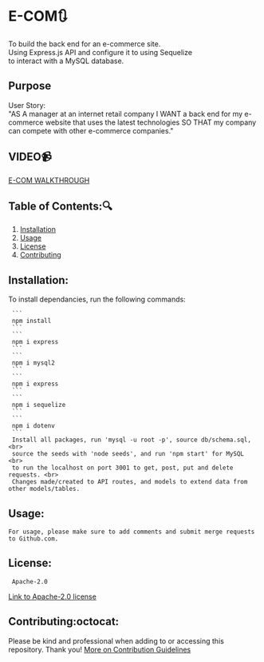 # E-COM:arrows_clockwise:
To build the back end for an e-commerce site. <br>
Using Express.js API and configure it to using Sequelize <br>
to interact with a MySQL database.
## Purpose
User Story: <br>
"AS A manager at an internet retail company
I WANT a back end for my e-commerce website that uses the latest technologies
SO THAT my company can compete with other e-commerce companies."

## VIDEO:video_camera:
[E-COM WALKTHROUGH](https://drive.google.com/file/d/1sMdyYEeOmUggMKM-XoPjVbY6WjxuD1Zm/view)
  ## Table of Contents::mag:
   1. [ Installation ](#installation)
   2. [ Usage ](#usage)
   3. [ License ](#license)
   4. [ Contributing ](#contributing)
   ## Installation:

   To install dependancies, run the following commands:

     ```
     npm install
     ```
     ```
     npm i express
     ```
     ```
     npm i mysql2
     ```
     ```
     npm i express
     ```
     ```
     npm i sequelize
     ```
     ```
     npm i dotenv
     ```
     Install all packages, run 'mysql -u root -p', source db/schema.sql, <br>
     source the seeds with 'node seeds', and run 'npm start' for MySQL <br>
     to run the localhost on port 3001 to get, post, put and delete requests. <br>
     Changes made/created to API routes, and models to extend data from other models/tables.


## Usage:

    For usage, please make sure to add comments and submit merge requests to Github.com.

## License: 

     Apache-2.0 

   [Link to Apache-2.0 license](https://opensource.org/licenses/Apache-2.0)


  
## Contributing:octocat:
   Please be kind and professional when adding to or accessing this repository. Thank you!
  [More on Contribution Guidelines](https://github.com/verokoles/readme-generator/blob/f57cf6a98bf276960885496059df4b039247c985/contributing.md)
